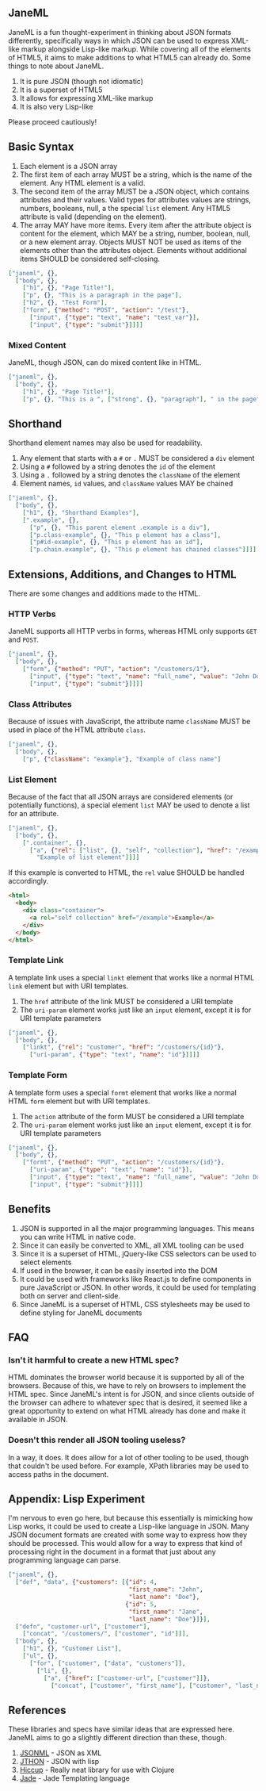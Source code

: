 JaneML
------

JaneML is a fun thought-experiment in thinking about JSON formats differently, specifically ways in which JSON can be used to express XML-like markup alongside Lisp-like markup. While covering all of the elements of HTML5, it aims to make additions to what HTML5 can already do. Some things to note about JaneML.

1. It is pure JSON (though not idiomatic)
1. It is a superset of HTML5
1. It allows for expressing XML-like markup
1. It is also very Lisp-like

Please proceed cautiously! 

## Basic Syntax

1. Each element is a JSON array
1. The first item of each array MUST be a string, which is the name of the element. Any HTML element is a valid.
1. The second item of the array MUST be a JSON object, which contains attributes and their values. Valid types for attributes values are strings, numbers, booleans, null, a the special `list` element. Any HTML5 attribute is valid (depending on the element).
1. The array MAY have more items. Every item after the attribute object is content for the element, which MAY be a string, number, boolean, null, or a new element array. Objects MUST NOT be used as items of the elements other than the attributes object. Elements without additional items SHOULD be considered self-closing.

```json
["janeml", {},
  ["body", {},
    ["h1", {}, "Page Title!"],
    ["p", {}, "This is a paragraph in the page"],
    ["h2", {}, "Test Form"],
    ["form", {"method": "POST", "action": "/test"},
      ["input", {"type": "text", "name": "test_var"}],
      ["input", {"type": "submit"}]]]]
```

### Mixed Content

JaneML, though JSON, can do mixed content like in HTML.

```json
["janeml", {},
  ["body", {},
    ["h1", {}, "Page Title!"],
    ["p", {}, "This is a ", ["strong", {}, "paragraph"], " in the page"],
```

## Shorthand

Shorthand element names may also be used for readability. 

1. Any element that starts with a `#` or `.` MUST be considered a `div` element
1. Using a `#` followed by a string denotes the `id` of the element
1. Using a `.` followed by a string denotes the `className` of the element
1. Element names, `id` values, and `className` values MAY be chained

```json
["janeml", {},
  ["body", {},
    ["h1", {}, "Shorthand Examples"],
    [".example", {},
      ["p", {}, "This parent element .example is a div"],
      ["p.class-example", {}, "This p element has a class"],
      ["p#id-example", {}, "This p element has an id"],
      ["p.chain.example", {}, "This p element has chained classes"]]]]
```

## Extensions, Additions, and Changes to HTML

There are some changes and additions made to the HTML.

### HTTP Verbs

JaneML supports all HTTP verbs in forms, whereas HTML only supports `GET` and `POST`.

```json
["janeml", {},
  ["body", {},
    ["form", {"method": "PUT", "action": "/customers/1"},
      ["input", {"type": "text", "name": "full_name", "value": "John Doe"}],
      ["input", {"type": "submit"}]]]]
```

### Class Attributes

Because of issues with JavaScript, the attribute name `className` MUST be used in place of the HTML attribute `class`.

```json
["janeml", {},
  ["body", {},
    ["p", {"className": "example"}, "Example of class name"]
```

### List Element

Because of the fact that all JSON arrays are considered elements (or potentially functions), a special element `list` MAY be used to denote a list for an attribute.

```json
["janeml", {},
  ["body", {},
    [".container", {},
      ["a", {"rel": ["list", {}, "self", "collection"], "href": "/example"},
        "Example of list element"]]]]
```

If this example is converted to HTML, the `rel` value SHOULD be handled accordingly.

```html
<html>
  <body>
    <div class="container">
      <a rel="self collection" href="/example">Example</a>
    </div>
  </body>
</html>
```

### Template Link

A template link uses a special `linkt` element that works like a normal HTML `link` element but with URI templates.

1. The `href` attribute of the link MUST be considered a URI template
1. The `uri-param` element works just like an `input` element, except it is for URI template parameters

```json
["janeml", {},
  ["body", {},
    ["linkt", {"rel": "customer", "href": "/customers/{id}"},
      ["uri-param", {"type": "text", "name": "id"}]]]]
```

### Template Form

A template form uses a special `formt` element that works like a normal HTML `form` element but with URI templates.

1. The `action` attribute of the form MUST be considered a URI template
1. The `uri-param` element works just like an `input` element, except it is for URI template parameters

```json
["janeml", {},
  ["body", {},
    ["formt", {"method": "PUT", "action": "/customers/{id}"},
      ["uri-param", {"type": "text", "name": "id"}],
      ["input", {"type": "text", "name": "full_name", "value": "John Doe"}],
      ["input", {"type": "submit"}]]]]
```

## Benefits

1. JSON is supported in all the major programming languages. This means you can write HTML in native code. 
1. Since it can easily be converted to XML, all XML tooling can be used
1. Since it is a superset of HTML, jQuery-like CSS selectors can be used to select elements
1. If used in the browser, it can be easily inserted into the DOM
1. It could be used with frameworks like React.js to define components in pure JavaScript or JSON. In other words, it could be used for templating both on server and client-side.
1. Since JaneML is a superset of HTML, CSS stylesheets may be used to define styling for JaneML documents

## FAQ

### Isn't it harmful to create a new HTML spec?

HTML dominates the browser world because it is supported by all of the browsers. Because of this, we have to rely on browsers to implement the HTML spec. Since JaneML's intent is for JSON, and since clients outside of the browser can adhere to whatever spec that is desired, it seemed like a great opportunity to extend on what HTML already has done and make it available in JSON.

### Doesn't this render all JSON tooling useless?

In a way, it does. It does allow for a lot of other tooling to be used, though that couldn't be used before. For example, XPath libraries may be used to access paths in the document.

## Appendix: Lisp Experiment

I'm nervous to even go here, but because this essentially is mimicking how Lisp works, it could be used to create a Lisp-like language in JSON. Many JSON document formats are created with some way to express how they should be processed. This would allow for a way to express that kind of processing right in the document in a format that just about any programming language can parse.

```json
["janeml", {},
  ["def", "data", {"customers": [{"id": 4,
                                  "first_name": "John",
                                  "last_name": "Doe"},
                                 {"id": 5,
                                  "first_name": "Jane",
                                  "last_name": "Doe"}]}],
  ["defn", "customer-url", ["customer"],
    ["concat", "/customers/", ["customer", "id"]]],
  ["body", {},
    ["h1", {}, "Customer List"],
    ["ul", {},
      ["for", ["customer", ["data", "customers"]],
        ["li", {}, 
          ["a", {"href": ["customer-url", ["customer"]]},
            ["concat", ["customer", "first_name"], ["customer", "last_name"]]]]]]]]
```

## References

These libraries and specs have similar ideas that are expressed here. JaneML aims to go a slightly different direction than these, though.

1. [JSONML](jsonml.org) - JSON as XML
1. [JTHON](https://github.com/jesusabdullah/jthon) - JSON with lisp
1. [Hiccup](https://github.com/weavejester/hiccup) - Really neat library for use with Clojure
1. [Jade](http://jade-lang.com/) - Jade Templating language